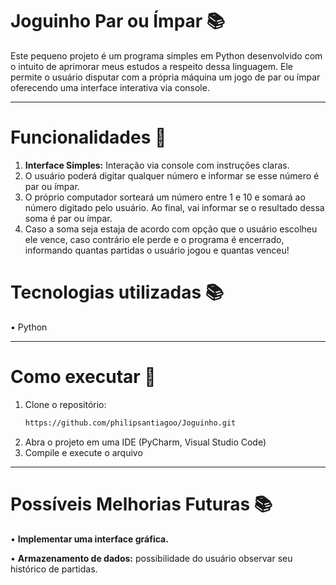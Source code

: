 # Joguinho Par ou Ímpar 📚

Este pequeno projeto é um programa simples em Python desenvolvido com o intuito de aprimorar meus estudos a respeito dessa linguagem. Ele permite o usuário disputar com a própria máquina um jogo de par ou ímpar oferecendo uma interface interativa via console. 

---

# Funcionalidades 💾

1. **Interface Simples:** Interação via console com instruções claras.
2. O usuário poderá digitar qualquer número e informar se esse número é par ou ímpar.
3. O próprio computador sorteará um número entre 1 e 10 e somará ao número digitado pelo usuário. Ao final, vai informar se o resultado dessa soma é par ou ímpar.
4. Caso a soma seja estaja de acordo com opção que o usuário escolheu ele vence, caso contrário ele perde e o programa é encerrado, informando quantas partidas o usuário jogou e quantas venceu!

# Tecnologias utilizadas 📚
• Python

---

# Como executar 💾

1. Clone o repositório:
   ```bash
   https://github.com/philipsantiagoo/Joguinho.git
2. Abra o projeto em uma IDE (PyCharm, Visual Studio Code)
3. Compile e execute o arquivo

---

# Possíveis Melhorias Futuras 📚
• **Implementar uma interface gráfica.**

• **Armazenamento de dados:** possibilidade do usuário observar seu histórico de partidas.

